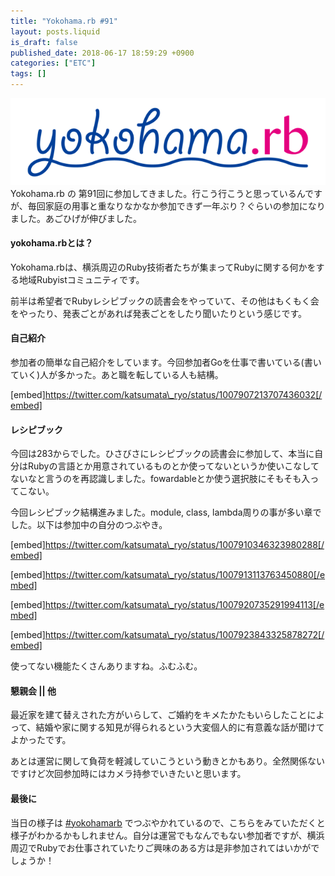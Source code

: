```yaml
---
title: "Yokohama.rb #91"
layout: posts.liquid
is_draft: false
published_date: 2018-06-17 18:59:29 +0900
categories: ["ETC"]
tags: []
---
```


 ![](/public/images/2019/01/b8e35-0cNCC9dzu_72I2te6.png)Yokohama.rb の 第91回に参加してきました。行こう行こうと思っているんですが、毎回家庭の用事と重なりなかなか参加できず一年ぶり？ぐらいの参加になりました。あごひげが伸びました。

#### yokohama.rbとは？
Yokohama.rbは、横浜周辺のRuby技術者たちが集まってRubyに関する何かをする地域Rubyistコミュニティです。

前半は希望者でRubyレシピブックの読書会をやっていて、その他はもくもく会をやったり、発表ごとがあれば発表ごとをしたり聞いたりという感じです。

#### 自己紹介
参加者の簡単な自己紹介をしています。今回参加者Goを仕事で書いている(書いていく)人が多かった。あと職を転している人も結構。

[embed]https://twitter.com/katsumata\_ryo/status/1007907213707436032[/embed]

#### レシピブック
今回は283からでした。ひさびさにレシピブックの読書会に参加して、本当に自分はRubyの言語とか用意されているものとか使ってないというか使いこなしてないなと言うのを再認識しました。fowardableとか使う選択肢にそもそも入ってこない。

今回レシピブック結構進みました。module, class, lambda周りの事が多い章でした。以下は参加中の自分のつぶやき。

[embed]https://twitter.com/katsumata\_ryo/status/1007910346323980288[/embed]

[embed]https://twitter.com/katsumata\_ryo/status/1007913113763450880[/embed]

[embed]https://twitter.com/katsumata\_ryo/status/1007920735291994113[/embed]

[embed]https://twitter.com/katsumata\_ryo/status/1007923843325878272[/embed]

使ってない機能たくさんありますね。ふむふむ。

#### 懇親会 ||&nbsp;他
最近家を建て替えされた方がいらして、ご婚約をキメたかたもいらしたことによって、結婚や家に関する知見が得られるという大変個人的に有意義な話が聞けてよかったです。

あとは運営に関して負荷を軽減していこうという動きとかもあり。全然関係ないですけど次回参加時にはカメラ持参でいきたいと思います。

#### 最後に
当日の様子は [#yokohamarb](https://twitter.com/hashtag/yokohamarb?src=hash&lang=ja) でつぶやかれているので、こちらをみていただくと様子がわかるかもしれません。自分は運営でもなんでもない参加者ですが、横浜周辺でRubyでお仕事されていたりご興味のある方は是非参加されてはいかがでしょうか！


